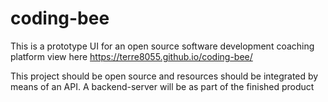 # coding-bee
This is a prototype UI for an open source software development coaching platform
view here https://terre8055.github.io/coding-bee/

This project should be open source and resources should be integrated by means of an API. A backend-server will be as part of the finished product
